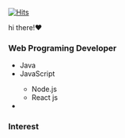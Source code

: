[![Hits](https://hits.seeyoufarm.com/api/count/incr/badge.svg?url=https%3A%2F%2Fgithub.com%2FMelissa526)](https://hits.seeyoufarm.com)

hi there!:heart:

### Web Programing Developer
<ul>
  <li>Java</li>
  <li>JavaScript</li>
    <ul>
      <li>Node.js</li>
      <li>React js</li>
    </ul>
  <li></li>
</ul>

### Interest
